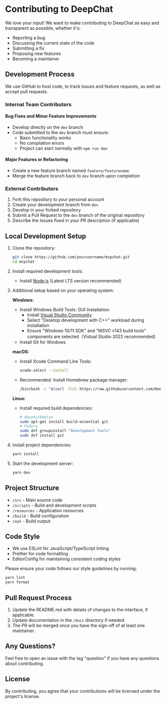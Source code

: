# Contributing to DeepChat

We love your input! We want to make contributing to DeepChat as easy and transparent as possible, whether it's:

- Reporting a bug
- Discussing the current state of the code
- Submitting a fix
- Proposing new features
- Becoming a maintainer

## Development Process

We use GitHub to host code, to track issues and feature requests, as well as accept pull requests.

### Internal Team Contributors

#### Bug Fixes and Minor Feature Improvements

- Develop directly on the `dev` branch
- Code submitted to the `dev` branch must ensure:
  - Basic functionality works
  - No compilation errors
  - Project can start normally with `npm run dev`

#### Major Features or Refactoring

- Create a new feature branch named `feature/featurename`
- Merge the feature branch back to `dev` branch upon completion

### External Contributors

1. Fork this repository to your personal account
2. Create your development branch from `dev`
3. Develop in your forked repository
4. Submit a Pull Request to the `dev` branch of the original repository
5. Describe the Issues fixed in your PR description (if applicable)

## Local Development Setup

1. Clone the repository:

   ```bash
   git clone https://github.com/yourusername/mcpchat.git
   cd mcpchat
   ```

2. Install required development tools:

   - Install [Node.js](https://nodejs.org/) (Latest LTS version recommended)

3. Additional setup based on your operating system:

   **Windows:**

   - Install Windows Build Tools:
     GUI Installation:
     - Install [Visual Studio Community](https://visualstudio.microsoft.com/vs/community/)
     - Select "Desktop development with C++" workload during installation
     - Ensure "Windows 10/11 SDK" and "MSVC v143 build tools" components are selected（Vistual Studio 2022 recommended)
   - Install Git for Windows

   **macOS:**

   - Install Xcode Command Line Tools:
     ```bash
     xcode-select --install
     ```
   - Recommended: Install Homebrew package manager:
     ```bash
     /bin/bash -c "$(curl -fsSL https://raw.githubusercontent.com/Homebrew/install/HEAD/install.sh)"
     ```

   **Linux:**

   - Install required build dependencies:
     ```bash
     # Ubuntu/Debian
     sudo apt-get install build-essential git
     # Fedora
     sudo dnf groupinstall "Development Tools"
     sudo dnf install git
     ```

4. Install project dependencies:

   ```bash
   yarn install
   ```

5. Start the development server:
   ```bash
   yarn dev
   ```

## Project Structure

- `/src` - Main source code
- `/scripts` - Build and development scripts
- `/resources` - Application resources
- `/build` - Build configuration
- `/out` - Build output

## Code Style

- We use ESLint for JavaScript/TypeScript linting
- Prettier for code formatting
- EditorConfig for maintaining consistent coding styles

Please ensure your code follows our style guidelines by running:

```bash
yarn lint
yarn format
```

## Pull Request Process

1. Update the README.md with details of changes to the interface, if applicable.
2. Update documentation in the `/docs` directory if needed.
3. The PR will be merged once you have the sign-off of at least one maintainer.

## Any Questions?

Feel free to open an issue with the tag "question" if you have any questions about contributing.

## License

By contributing, you agree that your contributions will be licensed under the project's license.
